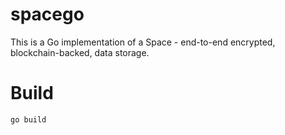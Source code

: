 spacego
=======

This is a Go implementation of a Space - end-to-end encrypted, blockchain-backed, data storage.

Build
=====

    go build
